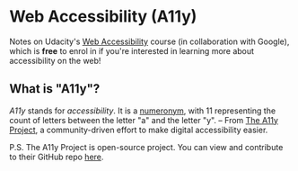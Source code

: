 # Web Accessibility (A11y)
Notes on Udacity's [Web Accessibility](https://www.udacity.com/course/web-accessibility--ud891) course (in collaboration with Google), which is **free** to enrol in if you're interested in learning more about accessibility on the web!

## What is "A11y"?
_A11y_ stands for _accessibility_. It is a [numeronym](https://en.wikipedia.org/wiki/Numeronym), with 11 representing the count of letters between the letter "a" and the letter "y".
– From [The A11y Project](https://www.a11yproject.com/about/), a community-driven effort to make digital accessibility easier.

P.S. The A11y Project is open-source project. You can view and contribute to their GitHub repo [here](https://github.com/a11yproject/a11yproject.com).
